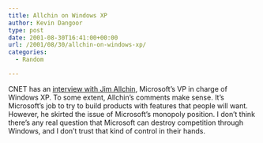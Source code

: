 ```yaml
---
title: Allchin on Windows XP
author: Kevin Dangoor
type: post
date: 2001-08-30T16:41:00+00:00
url: /2001/08/30/allchin-on-windows-xp/
categories:
  - Random

---
```

CNET has an [interview with Jim Allchin][1], Microsoft&#8217;s VP in charge of Windows XP. To some extent, Allchin&#8217;s comments make sense. It&#8217;s Microsoft&#8217;s job to try to build products with features that people will want. However, he skirted the issue of Microsoft&#8217;s monopoly position. I don&#8217;t think there&#8217;s any real question that Microsoft can destroy competition through Windows, and I don&#8217;t trust that kind of control in their hands.

 [1]: http://news.cnet.com/news/0-1014-201-7005495-0.html?tag=cd_pr